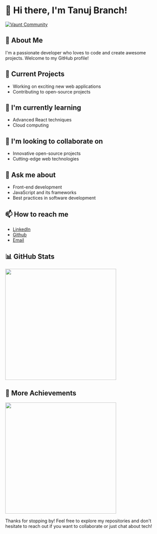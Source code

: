 # 👋 Hi there, I'm Tanuj Branch!

[![Vaunt Community](https://api.vaunt.dev/v1/github/entities/imtanujbranch/badges/community)](https://community.vaunt.dev/board/imtanujbranch)

## 🚀 About Me
I'm a passionate developer who loves to code and create awesome projects. Welcome to my GitHub profile!

## 🔭 Current Projects
- Working on exciting new web applications
- Contributing to open-source projects

## 🌱 I'm currently learning
- Advanced React techniques
- Cloud computing

## 👯 I'm looking to collaborate on
- Innovative open-source projects
- Cutting-edge web technologies

## 💬 Ask me about
- Front-end development
- JavaScript and its frameworks
- Best practices in software development

## 📫 How to reach me
- [LinkedIn](https://www.linkedin.com/in/tanuj-khati-469456244)
- [Github](https://github.com/imtanujbranch)
- [Email](mailto:your.email@example.com)
<!--
## 🏆 Achievements
<p>
  <a href="https://community.vaunt.dev/board/imtanujbranch/achievements">
    <img src="https://api.vaunt.dev/v1/github/entities/imtanujbranch/achievements?format=svg&limit=3" width="370" />
  </a>
</p>
-->
## 📊 GitHub Stats
<p>
  <img src="https://api.vaunt.dev/v1/github/entities/imtanujbranch/contributions?format=svg" width="350" />
</p>

## 🏅 More Achievements
<p>
  <a href="https://community.vaunt.dev/board/imtanujbranch/achievements">
    <img decoding="async" loading="lazy" src="https://api.vaunt.dev/v1/github/entities/imtanujbranch/achievements?format=svg&limit=8&raw=true" width="350" />
  </a>
</p>

Thanks for stopping by! Feel free to explore my repositories and don't hesitate to reach out if you want to collaborate or just chat about tech!
